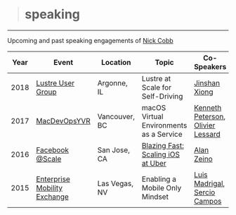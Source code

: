 ># speaking
-----
Upcoming and past speaking engagements of [Nick Cobb](https://www.linkedin.com/in/loyaltyarm/)

Year | Event | Location | Topic | Co-Speakers | 
----- | ----- | ----- | ----- | ----- |
2018 | [Lustre User Group](http://opensfs.org/events/lug-2018/) | Argonne, IL | Lustre at Scale for Self-Driving | [Jinshan Xiong](https://www.linkedin.com/in/jinshan-xiong-b64b5620) |
2017 | [MacDevOpsYVR](https://macdevops.ca) | Vancouver, BC | macOS Virtual Environments as a Service | [Kenneth Peterson](https://www.linkedin.com/in/kenneth-peterson-06a80a56/), [Olivier Lessard](https://www.linkedin.com/in/olivier-lessard-96855235/) |
2016 | [Facebook @Scale](https://atscaleconference.com) | San Jose, CA | [Blazing Fast: Scaling iOS at Uber](https://atscaleconference.com/videos/blazing-fast-scaling-ios-at-uber/) | [Alan Zeino](https://www.linkedin.com/in/alan-zeino-45568935/) |
2015 | [Enterprise Mobility Exchange](https://www.enterprisemobilityexchange.com) | Las Vegas, NV | Enabling a Mobile Only Mindset | [Luis Madrigal](https://www.linkedin.com/in/luismadrigal/), [Sercio Campos](https://www.linkedin.com/in/sercio-campos-03444b6/) |  